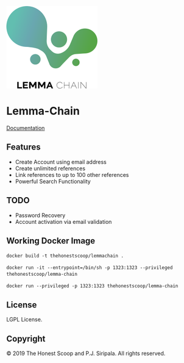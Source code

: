 
![Lemma-Chain](https://github.com/thehonestscoop/lemma-chain/raw/master/logo.png)

# Lemma-Chain




[Documentation](https://thehonestscoop.com/docs/lemma-chain)



## Features

* Create Account using email address
* Create unlimited references
* Link references to up to 100 other references
* Powerful Search Functionality

## TODO

* Password Recovery
* Account activation via email validation

## Working Docker Image

```docker build -t thehonestscoop/lemmachain .```

``` docker run -it --entrypoint=/bin/sh -p 1323:1323 --privileged thehonestscoop/lemma-chain ```

``` docker run --privileged -p 1323:1323 thehonestscoop/lemma-chain ```

## License

LGPL License.


## Copyright

© 2019 The Honest Scoop and P.J. Siripala. All rights reserved.